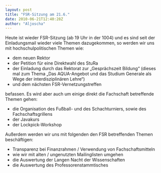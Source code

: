 ```yaml
---
layout: post
title: "FSR-Sitzung am 21.6."
date: 2010-06-21T12:40:28Z
author: "Aljoscha"
---
```


<p>
Heute ist wieder FSR-Sitzung (ab 19 Uhr in der 1004) und es sind seit der Einladungsmail wieder viele Themen dazugekommen, so werden wir uns mit hochschulpolitischen Themen wie:
</p>
<ul>
<li class="level1">
<div class="li"> dem neuen Rektor </div>
</li>
<li class="level1">
<div class="li"> der Petition für eine Direktwahl des StuRa</div>
</li>
<li class="level1">
<div class="li"> der Einladung durch das Rektorat zur „Gesprächszeit Bildung“ (dieses mal zum Thema „Das AQUA-Angebot und das Studium Generale als Wege der interdisziplinären Lehre“)</div>
</li>
<li class="level1">
<div class="li"> und dem nächsten FSR-Vernetzungstreffen</div>
</li>
</ul>

<p>
befassen. Es wird aber auch um einige direkt die Fachschaft betreffende Themen gehen:
</p>
<ul>
<li class="level1">
<div class="li"> die Organisation des Fußball- und des Schachturniers, sowie des Fachschaftsgrillens</div>
</li>
<li class="level1">
<div class="li"> der Javakurs</div>
</li>
<li class="level1">
<div class="li"> der Lockpick-Workshop</div>
</li>
</ul>

<p>
Außerdem werden wir uns mit folgenden den FSR betreffenden Themen beschäftigen:
</p>
<ul>
<li class="level1">
<div class="li"> Transparenz bei Finanzrahmen / Verwendung von Fachschaftsmitteln</div>
</li>
<li class="level1">
<div class="li"> wie wir mit alten / ungenutzten Mailinglisten umgehen</div>
</li>
<li class="level1">
<div class="li"> die Auswertung der Langen Nacht der Wissenschaften</div>
</li>
<li class="level1">
<div class="li"> die Auswertung des Professorenstammtisches</div>
</li>
</ul>
